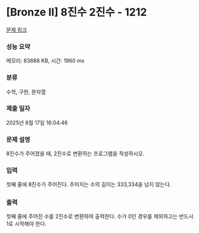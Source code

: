 # [Bronze II] 8진수 2진수 - 1212 

[문제 링크](https://www.acmicpc.net/problem/1212) 

### 성능 요약

메모리: 83688 KB, 시간: 1960 ms

### 분류

수학, 구현, 문자열

### 제출 일자

2025년 8월 17일 16:04:46

### 문제 설명

<p>8진수가 주어졌을 때, 2진수로 변환하는 프로그램을 작성하시오.</p>

### 입력 

 <p><span style="line-height:1.6em">첫째 줄에 8진수가 주어진다. 주어지는 수의 길이는 333,334을 넘지 않는다.</span></p>

### 출력 

 <p>첫째 줄에 주어진 수를 2진수로 변환하여 출력한다. 수가 0인 경우를 제외하고는 반드시 1로 시작해야 한다.</p>

